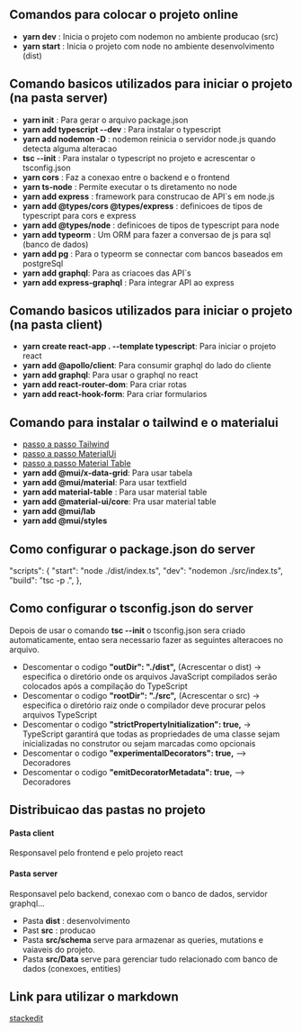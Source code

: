 ## Comandos para colocar o projeto online

- **yarn dev** : Inicia o projeto com nodemon no ambiente producao (src)
- **yarn start** : Inicia o projeto com node no ambiente desenvolvimento (dist)

## Comando basicos utilizados para iniciar o projeto (na pasta server)

- **yarn init** : Para gerar o arquivo package.json
- **yarn add typescript --dev** : Para instalar o typescript
- **yarn add nodemon -D** : nodemon reinicia o servidor node.js quando detecta alguma alteracao
- **tsc --init** : Para instalar o typescript no projeto e acrescentar o tsconfig.json
- **yarn cors** : Faz a conexao entre o backend e o frontend
- **yarn ts-node** : Permite executar o ts diretamento no node
- **yarn add express** : framework para construcao de API`s em node.js
- **yarn add @types/cors @types/express** : definicoes de tipos de typescript para cors e express
- **yarn add @types/node** : definicoes de tipos de typescript para node
- **yarn add typeorm** : Um ORM para fazer a conversao de js para sql (banco de dados)
- **yarn add pg** : Para o typeorm se connectar com bancos baseados em postgreSql
- **yarn add graphql**: Para as criacoes das API`s
- **yarn add express-graphql** : Para integrar API ao express

## Comando basicos utilizados para iniciar o projeto (na pasta client)

- **yarn create react-app . --template typescript**: Para iniciar o projeto react
- **yarn add @apollo/client**: Para consumir graphql do lado do cliente
- **yarn add graphql**: Para usar o graphql no react
- **yarn add react-router-dom**: Para criar rotas
- **yarn add react-hook-form**: Para criar formularios

## Comando para instalar o tailwind e o materialui

- [passo a passo Tailwind](https://tailwindcss.com/docs/guides/create-react-app)
- [passo a passo MaterialUi](https://mui.com/material-ui/getting-started/installation/)
- [passo a passo Material Table](https://material-table.com/#/docs/install)
- **yarn add @mui/x-data-grid**: Para usar tabela
- **yarn add @mui/material**: Para usar textfield
- **yarn add material-table** : Para usar material table
- **yarn add @material-ui/core**: Pra usar material table
- **yarn add @mui/lab**
- **yarn add @mui/styles**

## Como configurar o package.json do server

"scripts": {
    "start": "node ./dist/index.ts",
    "dev": "nodemon ./src/index.ts",
    "build": "tsc -p .",
},

## Como configurar o tsconfig.json do server

Depois de usar o comando **tsc --init** o tsconfig.json sera criado automaticamente, entao sera necessario fazer as seguintes alteracoes no arquivo.

- Descomentar o codigo **"outDir": "./dist",** (Acrescentar o dist) -> especifica o diretório onde os arquivos JavaScript compilados serão colocados após a compilação do TypeScript
- Descomentar o codigo **"rootDir": "./src",** (Acrescentar o src) -> especifica o diretório raiz onde o compilador deve procurar pelos arquivos TypeScript
- Descomentar o codigo  **"strictPropertyInitialization": true,** -> TypeScript garantirá que todas as propriedades de uma classe sejam inicializadas no construtor ou sejam marcadas como opcionais
- Descomentar o codigo **"experimentalDecorators": true,** --> Decoradores
- Descomentar o codigo **"emitDecoratorMetadata": true,** --> Decoradores

## Distribuicao das pastas no projeto

#### Pasta client
 Responsavel pelo frontend e pelo projeto react

#### Pasta server
 Responsavel pelo backend, conexao com o banco de dados, servidor graphql...
- Pasta **dist** : desenvolvimento
- Past **src** : producao
- Pasta **src/schema** serve para armazenar as queries, mutations e vaiaveis do projeto.
- Pasta **src/Data** serve para gerenciar tudo relacionado com banco de dados (conexoes, entities)

## Link para utilizar o markdown

[stackedit](https://stackedit.io/app#)